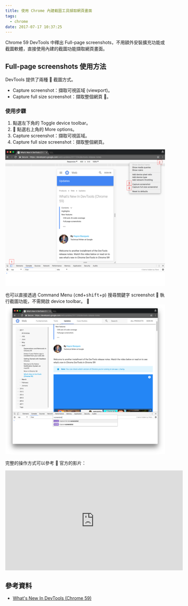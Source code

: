 ```yaml
---
title: 使用 Chrome 內建截圖工具擷取網頁畫面
tags:
  - chrome
date: 2017-07-17 10:37:25
---
```


Chrome 59 DevTools 中釋出 Full-page screenshots，不用額外安裝擴充功能或截圖軟體，直接使用內建的截圖功能擷取網頁畫面。

<!-- more -->

## Full-page screenshots 使用方法

DevTools 提供了兩種  截圖方式。

* Capture screenshot：擷取可視區域 (viewport)。
* Capture full size screenshot：擷取整個網頁 。

### 使用步驟

1.  點選左下角的 Toggle device toolbar。
2.   點選右上角的 More options。
3.  Capture screenshot：擷取可視區域。
4.  Capture full size screenshot：擷取整個網頁。

![Full-page screenshots 使用方法](screenshot-steps.png)

也可以直接透過 Command Menu (<kbd>cmd</kbd>+<kbd>shift</kbd>+<kbd>p</kbd>) 搜尋關鍵字 screenshot  執行截圖功能，不需開啟 device toolbar。

![Command Menu screenshot](command-menu-screenshot.png)

完整的操作方式可以參考  官方的影片：

<iframe width="560" height="315" src="https://www.youtube.com/embed/r_6_9eFPhxI" frameborder="0" allow="autoplay; encrypted-media" allowfullscreen></iframe>

## 參考資料

* [What's New In DevTools (Chrome 59)](https://developers.google.com/web/updates/2017/04/devtools-release-notes)
